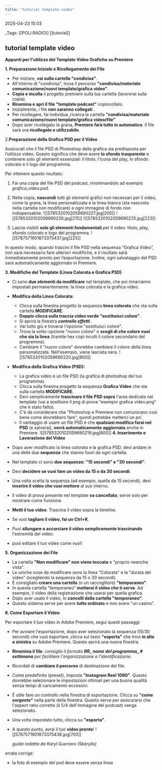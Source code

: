 ```yaml
---
title: "tutorial template video"
---
```


2025-04-23 15:03

_Tags: [[POLI.RADIO]]  [[tutorial]]

## tutorial template video

**Appunti per l'utilizzo del Template Video Grafiche su Premiere**

**1. Preparazione Iniziale e Ricollegamento dei File**

- Per iniziare, **vai sulla cartella "condivisa"**.
- All'interno di "condivisa", trova il percorso **"condivisa/materiale comunicazione/nuovi template/grafica video"**.
- **Copia e incolla** il progetto premiere sulla tua cartella (lavorerai sulla copia).
- **Rinomina e apri il file "template podcast"** copincollato.
- Inizialmente, i file **non saranno collegati** .
- Per ricollegare, fai individua ,ricerca la cartella **"condivisa/materiale comunicazione/nuovi template/grafica video/file"** 
- Dopo aver ricollegato la grana, **Premiere farà tutto in automatico**. Il file sarà ora **ricollegato e utilizzabile**.

2.**Preparazione della Grafica PSD per il Video**

Assicurati che il file PSD di Photoshop della grafica sia predisposta per l’utilizzo video. Questo significa che deve avere **lo sfondo trasparente** e contenere solo gli elementi essenziali: il titolo, l’icona del play, lo sfondo colorato e il logo del programma.

Per ottenere questo risultato:

1. Fai una copia del file PSD del podcast, rinominandolo ad esempio _grafica_video.psd_.
    
2. Nella copia, **nascondi** tutti gli elementi grafici non necessari per il video, come la grana, la linea personalizzata e la linea bianca (sta nascosta nella cartella non modificare) e ogni immagine di fondo non indispensabile.
    ![[5785320102059690227.jpg|200]] ![[5785320102059690226.jpg|215]] ![[5785320102059690225.jpg|223]]
3. Lascia visibili **solo gli elementi fondamentali** per il video: titolo, play, sfondo colorato e logo del programma.
    ![[5787571901873375437.jpg|225]]

  

In questo modo, quando trascini il file PSD nella sequenza “Grafica Video”, non sarà necessario fare ulteriori modifiche, e il risultato sarà immediatamente pronto per l’esportazione. Inoltre, ogni salvataggio del PSD sarà automaticamente aggiornato in Premiere.


**3. Modifiche del Template (Linea Colorata e Grafica PSD)**

- Ci sono **due elementi da modificare** nel template, che poi rimarranno impostati permanentemente: la linea colorata e la grafica video.
- **Modifica della Linea Colorata:**
    - Clicca sulla finestra progetto la sequenza **linea colorata** che sta sulla cartella **MODIFICARE**.
    - **Doppio clicca sulla traccia video verde  "sostituisci colore"**.
    - Si aprirà la finestra ***controllo effetti*** .
    - Vai tutto giù e troverai l'opzione "sostituisci colore".
    - Trova la sotto-opzione "nuovo colore" e **scegli di che colore vuoi che sia la linea** (tramite hex copi incolli il colore secondario del programma). 
    - Cambiare il "nuovo colore" dovrebbe cambiare il colore della linea personalizzata. Nell'esempio, viene lasciata nera.
      ![[5785320102059690220.jpg|800]]
- **Modifica della Grafica Video (PSD):**
    - La grafica video è un file PSD (la grafica di photoshop del tuo programma).
    -  Clicca sulla finestra progetto la sequenza **Grafica Video** che sta sulla cartella **MODIFICARE**.
    - Devi semplicemente **trascinare il file PSD sopra** l'area dedicata nel template (vai a sostituire il png di prova "esempio grafica video.png" che è stato fatto).
    - C'è da considerare che "Photoshop e Premiere non comunicano così bene come dovrebbero fare", quindi potrebbe metterci un po'.
    - Il vantaggio di usare un file PSD è che **qualsiasi modifica farai nel PSD** (e salverai), **verrà automaticamente aggiornata** anche in Premiere.
![[5785320102059690219.jpg|800]]
**4. Inserimento e Lavorazione del Video**

- Dopo aver modificato la linea colorata e la grafica PSD, devi andare in una delle due **sequenze** che stanno fuori da ogni cartella.
- Nel template ci sono **due sequenze: "15 secondi" e "30 secondi"**.
- Devi **decidere se vuoi fare un video da 15 o da 30 secondi**.
- Una volta scelta la sequenza (ad esempio, quella da 15 secondi), devi **inserire il video che vuoi mettere** al suo interno.
- Il video di prova presente nel template **va cancellato**; serve solo per mostrare come funziona.
- **Metti il tuo video**. Trascina il video sopra la timeline.
- Se vuoi **tagliare il video, fai un Ctrl+K**.
- Puoi **allungare o accorciare il video semplicemente trascinando** l'estremità del video.
- puoi editare il tuo video come vuoi!

**5. Organizzazione dei File**

- La cartella **"Non modificare" non viene toccata** e "proprio neanche vista".
- Le uniche cose da modificare sono la linea "Colorata" e la "durata del video" (scegliendo la sequenza da 15 o 30 secondi).
- È consigliato **creare una cartella**  (o un raccoglitore) **"temporaneo"**.
- In questa cartella "temporaneo" **metterai il video che ti serve**. Ad esempio, il video della registrazione che userai per quella grafica.
- Dopo aver usato il video, lo **cancelli dalla cartella "temporaneo"**.
- Questo sistema serve per avere **tutto ordinato** e non avere "un casino".


**6. Come Esportare il Video**

Per esportare il tuo video in Adobe Premiere, segui questi passaggi:

- Per avviare l'esportazione, dopo aver selezionato la sequenza (15/30 secondi) che vuoi esportare ,clicca sul tasto **"esporta"** che trovi **in alto a sinistra** su Adobe Premiere. Questo aprirà una nuova finestra.
- **Rinomina il file**. *consiglio il formato **RR_ nome del programma_ # settimana** per facilitare l'organizzazione e l'identificazione*.
- Ricordati di **cambiare il percorso** di destinazione del file.
- Come predefinito (preset), imposta **"Instagram Reel 1080"**. Questo dovrebbe selezionare le impostazioni ottimali per una buona qualità senza tempi di caricamento eccessivi.
- È utile fare un controllo nella finestra di esportazione. Clicca su **"come sorgente"** nella parte della finestra. Questo serve per assicurarsi che l'aspect ratio corretto (il 5/4 dell'immagine del podcast) venga selezionato.
- Una volta impostato tutto, clicca su **"esporta"**.
- A questo punto, avrai il tuo **video pronto**!
  ![[5787571901873375438.jpg|700]]
  
  *guida redatta da Karyl Guerrero (Skaryllo)* 

errata corrige: 
- la foto di esempio del psd deve essere senza linea 








